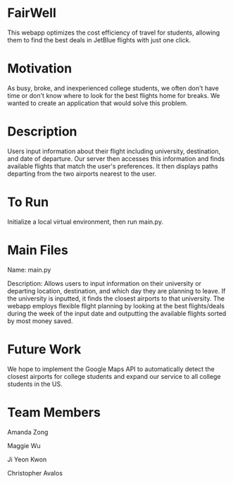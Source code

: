 # FairWell
This webapp optimizes the cost efficiency of travel for students, allowing them to find the best deals in JetBlue flights with just one click.

# Motivation
As busy, broke, and inexperienced college students, we often don't have time or don't know where to look for the best flights home for breaks. We wanted to create an application that would solve this problem.

# Description
Users input information about their flight including university, destination, and date of departure. Our server then accesses this information and finds available flights that match the user's preferences. It then displays paths departing from the two airports nearest to the user.

# To Run

Initialize a local virtual environment, then run main.py.

# Main Files

Name: main.py

Description: Allows users to input information on their university or departing location, destination, and which day
they are planning to leave. If the university is inputted, it finds the closest airports to that university.
The webapp employs flexible flight planning by looking at the best flights/deals during the week of the input date and 
outputting the available flights sorted by most money saved.

# Future Work
We hope to implement the Google Maps API to automatically detect the closest airports for college students and expand our service to all college students in the US.

# Team Members
Amanda Zong

Maggie Wu 

Ji Yeon Kwon

Christopher Avalos
